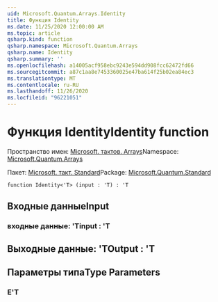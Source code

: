 ```yaml
---
uid: Microsoft.Quantum.Arrays.Identity
title: Функция Identity
ms.date: 11/25/2020 12:00:00 AM
ms.topic: article
qsharp.kind: function
qsharp.namespace: Microsoft.Quantum.Arrays
qsharp.name: Identity
qsharp.summary: ''
ms.openlocfilehash: a14005acf958ebc9243e594dd908fcc62472fd66
ms.sourcegitcommit: a87c1aa8e7453360025e47ba614f25b02ea84ec3
ms.translationtype: MT
ms.contentlocale: ru-RU
ms.lasthandoff: 11/26/2020
ms.locfileid: "96221051"
---
```

# <a name="identity-function"></a><span data-ttu-id="3a35e-102">Функция Identity</span><span class="sxs-lookup"><span data-stu-id="3a35e-102">Identity function</span></span>

<span data-ttu-id="3a35e-103">Пространство имен: [Microsoft. тактов. Arrays](xref:Microsoft.Quantum.Arrays)</span><span class="sxs-lookup"><span data-stu-id="3a35e-103">Namespace: [Microsoft.Quantum.Arrays](xref:Microsoft.Quantum.Arrays)</span></span>

<span data-ttu-id="3a35e-104">Пакет: [Microsoft. такт. Standard](https://nuget.org/packages/Microsoft.Quantum.Standard)</span><span class="sxs-lookup"><span data-stu-id="3a35e-104">Package: [Microsoft.Quantum.Standard](https://nuget.org/packages/Microsoft.Quantum.Standard)</span></span>




```qsharp
function Identity<'T> (input : 'T) : 'T
```


## <a name="input"></a><span data-ttu-id="3a35e-105">Входные данные</span><span class="sxs-lookup"><span data-stu-id="3a35e-105">Input</span></span>

### <a name="input--t"></a><span data-ttu-id="3a35e-106">входные данные: 'T</span><span class="sxs-lookup"><span data-stu-id="3a35e-106">input : 'T</span></span>





## <a name="output--t"></a><span data-ttu-id="3a35e-107">Выходные данные: 'T</span><span class="sxs-lookup"><span data-stu-id="3a35e-107">Output : 'T</span></span>



## <a name="type-parameters"></a><span data-ttu-id="3a35e-108">Параметры типа</span><span class="sxs-lookup"><span data-stu-id="3a35e-108">Type Parameters</span></span>

### <a name="t"></a><span data-ttu-id="3a35e-109">Е</span><span class="sxs-lookup"><span data-stu-id="3a35e-109">'T</span></span>

